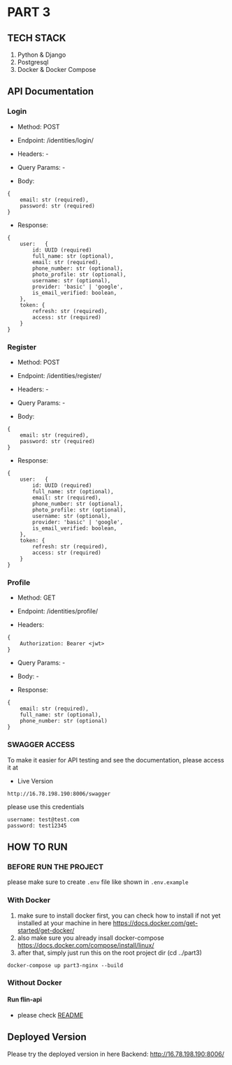 # PART 3

## TECH STACK

1. Python & Django
2. Postgresql
3. Docker & Docker Compose

## API Documentation

### Login

- Method: POST

- Endpoint: /identities/login/

- Headers: -

- Query Params: -

- Body:

```
{
    email: str (required),
    password: str (required)
}
```

- Response:

```
{
    user:   {
        id: UUID (required)
        full_name: str (optional),
        email: str (required),
        phone_number: str (optional),
        photo_profile: str (optional),
        username: str (optional),
        provider: 'basic' | 'google',
        is_email_verified: boolean,
    },
    token: {
        refresh: str (required),
        access: str (required)
    }
}
```

### Register

- Method: POST

- Endpoint: /identities/register/

- Headers: -

- Query Params: -

- Body:

```
{
    email: str (required),
    password: str (required)
}
```

- Response:

```
{
    user:   {
        id: UUID (required)
        full_name: str (optional),
        email: str (required),
        phone_number: str (optional),
        photo_profile: str (optional),
        username: str (optional),
        provider: 'basic' | 'google',
        is_email_verified: boolean,
    },
    token: {
        refresh: str (required),
        access: str (required)
    }
}
```

### Profile

- Method: GET

- Endpoint: /identities/profile/

- Headers:

```
{
    Authorization: Bearer <jwt>
}
```

- Query Params: -

- Body: -

- Response:

```
{
    email: str (required),
    full_name: str (optional),
    phone_number: str (optional)
}
```

### SWAGGER ACCESS

To make it easier for API testing and see the documentation, please access it at

- Live Version

```
http://16.78.198.190:8006/swagger
```

please use this credentials

```
username: test@test.com
password: test12345
```

## HOW TO RUN

### BEFORE RUN THE PROJECT

please make sure to create `.env` file like shown in `.env.example`

### With Docker

1. make sure to install docker first, you can check how to install if not yet installed at your machine in here https://docs.docker.com/get-started/get-docker/
2. also make sure you already insall docker-compose https://docs.docker.com/compose/install/linux/
3. after that, simply just run this on the root project dir (cd ../part3)

```
docker-compose up part3-nginx --build
```

### Without Docker

#### Run flin-api

- please check [README](./flin-api/README.md)

## Deployed Version

Please try the deployed version in here
Backend:
http://16.78.198.190:8006/
